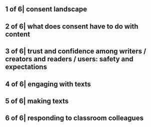 
## 1 of 6| consent landscape
## 2 of 6| what does consent have to do with content
## 3 of 6| trust and confidence among writers / creators and readers / users: safety and expectations
## 4 of 6| engaging with texts 
## 5 of 6| making texts
## 6 of 6| responding to classroom colleagues
